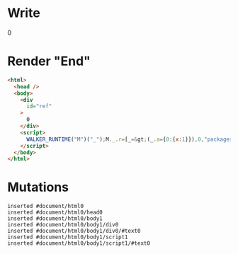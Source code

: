 # Write
  <div id=ref>0</div><script>WALKER_RUNTIME("M")("_");M._.r=[_=>(_.a={0:{x:1}}),0,"packages/translator-tags/src/__tests__/fixtures/effect-tag/template.marko_0_x",0];M._.w()</script>


# Render "End"
```html
<html>
  <head />
  <body>
    <div
      id="ref"
    >
      0
    </div>
    <script>
      WALKER_RUNTIME("M")("_");M._.r=[_=&gt;(_.a={0:{x:1}}),0,"packages/translator-tags/src/__tests__/fixtures/effect-tag/template.marko_0_x",0];M._.w()
    </script>
  </body>
</html>
```

# Mutations
```
inserted #document/html0
inserted #document/html0/head0
inserted #document/html0/body1
inserted #document/html0/body1/div0
inserted #document/html0/body1/div0/#text0
inserted #document/html0/body1/script1
inserted #document/html0/body1/script1/#text0
```